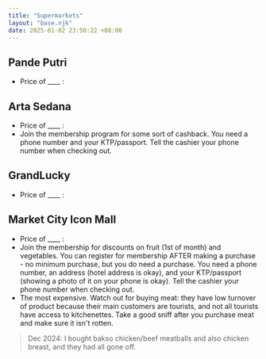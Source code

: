 ```yaml
---
title: "Supermarkets"
layout: "base.njk"
date: 2025-01-02 23:50:22 +08:00
---
```


## Pande Putri
- Price of ____ :

## Arta Sedana
- Price of ____ :
- Join the membership program for some sort of cashback. You need a phone number and your KTP/passport. Tell the cashier your phone number when checking out.

## GrandLucky
- Price of ____ :

## Market City Icon Mall
- Price of ____ :
- Join the membership for discounts on fruit (1st of month) and vegetables. You can register for membership AFTER making a purchase - no minimum purchase, but you do need a purchase. You need a phone number, an address (hotel address is okay), and your KTP/passport (showing a photo of it on your phone is okay). Tell the cashier your phone number when checking out.
- The most expensive. Watch out for buying meat: they have low turnover of product because their main customers are tourists, and not all tourists have access to kitchenettes. Take a good sniff after you purchase meat and make sure it isn't rotten.
> Dec 2024: I bought bakso chicken/beef meatballs and also chicken breast, and they had all gone off.
